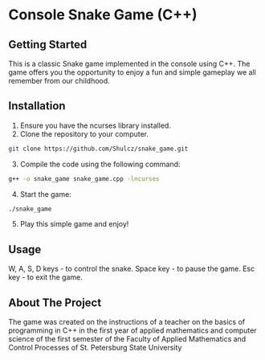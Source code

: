 # Console Snake Game (C++)

## Getting Started
This is a classic Snake game implemented in the console using C++. The game offers you the opportunity to enjoy a fun and simple gameplay we all remember from our childhood.

## Installation
1. Ensure you have the ncurses library installed.
2. Clone the repository to your computer.
```sh
git clone https://github.com/Shulcz/snake_game.git 
```
3. Compile the code using the following command:
```sh
g++ -o snake_game snake_game.cpp -lncurses
```
4. Start the game:
```sh
./snake_game
```
5. Play this simple game and enjoy!

## Usage
W, A, S, D keys - to control the snake.
Space key - to pause the game.
Esc key - to exit the game.

## About The Project
The game was created on the instructions of a teacher on the basics of programming in C++ in the first year of applied mathematics and computer science of the first semester of the Faculty of Applied Mathematics and Control Processes of St. Petersburg State University
